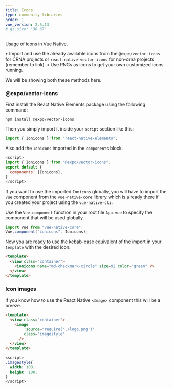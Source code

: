 ```yaml
---
title: Icons
type: community-libraries
order: 1
vue_version: 2.5.13
# gz_size: "30.67"
---
```


Usage of icons in Vue Native.

• Import and use the already available icons from the `@expo/vector-icons` for CRNA projects or `react-native-vector-icons` for non-crna projects (remember to link).
• Use PNGs as icons to get your own customized icons running.

We will be showing both these methods here.

### @expo/vector-icons

First install the React Native Elements package using the following command:

```shell
npm install @expo/vector-icons
```

Then you simply import it inside your `script` section like this:

```js
import { Ionicons } from "react-native-elements";
```

Also add the `Ionicons` imported in the `components` block.

```js
<script>
import { Ionicons } from "@expo/vector-icons";
export default {
  components: {Ionicons},
}
</script>
```

If you want to use the imported `Ionicons` globally, you will have to import the `Vue` component from the `vue-native-core` library which is already there if you created your project using the `vue-native-cli`.

Use the `Vue.component` function in your root file `App.vue` to specify the component that will be used globally.

```js
import Vue from "vue-native-core";
Vue.component("ionicons", Ionicons);
```

Now you are ready to use the kebab-case equivalent of the import in your `template` with the desired icon.

```html
<template>
  <view class="container">
    <ionicons name="md-checkmark-circle" size=92 color="green" />
  </view>
</template>
```

### Icon images

If you know how to use the React Native `<Image>` component this will be a breeze.

```html
<template>
  <view class="container">
    <image
        :source="require('./logo.png')"
        class="imagestyle"
      />
  </view>
</template>
```

```css
<script>
.imagestyle{
  width: 100;
  height: 100;
}
</script>
```
